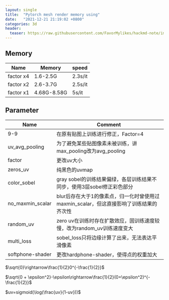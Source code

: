 ```yaml
---
layout: single
title:  "Pytorch mesh render memory using"
date:   "2021-12-21 21:19:02 +0800"
categories: 3d
header:
  teaser: https://raw.githubusercontent.com/FavorMylikes/hackmd-note/img/img20211210133721.png
---
```


## Memory

|Name|Memory|speed|
|-|-|-|
|factor x4|1.6-2.5G|2.3s/it|
|factor x2|2.6-3.7G|2.5s/it|
|factor x1|4.68G-8.58G|5s/it|

## Parameter

|Name|Comment|
|-|-|
|9-9|在原有贴图上训练进行修正，Factor=4|
|uv_avg_pooling|为了避免某些贴图像素未被训练，讲max_pooling改为avg_pooling|
|factor|更改uv大小|
|zeros_uv|纯黑色的uvmap|
|color_sobel|gray sobel的训练结果偏绿，各层训练结果不同步，使用3层sobel修正彩色部分|
|no_maxmin_scalar|blur后存在大于1的像素点，归一化时曾使用过maxmin_scalar，但这直接影响了训练结果的齐次性|
|random_uv|zero uv在训练时存在扩散效应，固训练速度较慢，改为random_uv训练速度变大|
|multi_loss|sobel_loss只将边缘计算了出来，无法表达平滑像素
|softphone-shader|更改hardphone-shader，使得点的权重加大|

$\sqrt{0}\rightarrow\frac{1}{2}0^{-\frac{1}{2}}$

$\sqrt{0 + \epsilon^2}-\epsilon\rightarrow\frac{1}{2}(0+\epsilon^2)^{-\frac{1}{2}}$

$uv=sigmoid(\log(\frac{uv}{1-uv}))$